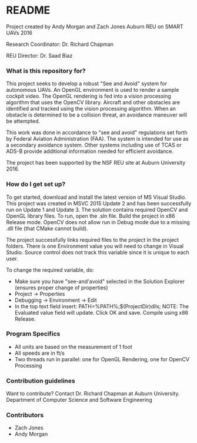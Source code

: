 # README #

Project created by Andy Morgan and Zach Jones
Auburn REU on SMART UAVs 2016

Research Coordinator: Dr. Richard Chapman

REU Director: Dr. Saad Biaz

### What is this repository for? ###

This project seeks to develop a robust "See and Avoid" system for autonomous
UAVs. An OpenGL environment is used to render a sample cockpit video. 
The OpenGL rendering is fed into a vision processing algorithm that uses
the OpenCV library. Aircraft and other obstacles are identified and 
tracked using the vision processing algorithm.  When an obstacle is 
determined to be a collision threat, an avoidance maneuver will be attempted.

This work was done in accordance to "see and avoid" regulations set forth
by Federal Aviation Administration (FAA). The system is intended for use 
as a secondary avoidance system. Other systems including use of TCAS or ADS-B
provide additional information needed for efficient avoidance.  

The project has been supported by the NSF REU site at Auburn University 2016.

### How do I get set up? ###

To get started, download and install the latest version of MS Visual Studio. 
This project was created in MSVC 2015 Update 2 and has been successfully
run on Update 1 and Update 3. The solution contains required OpenCV and OpenGL 
library files. To run, open the .sln file. Build the project in x86 Release mode.
OpenCV does not allow run in Debug mode due to a missing .dll file (that CMake
cannot build). 

The project successfully links required files to the project in the project
folders. There is one Environment value you will need to change in Visual Studio.
Source control does not track this variable since it is unique to each user. 

To change the required variable, do:
- Make sure you have "see-and'avoid" selected in the Solution Explorer (ensures proper change of properties)
- Project -> Properties
- Debugging -> Environment -> Edit
- In the top text field insert:
	 PATH=%PATH%;$(ProjectDir)dlls;
NOTE: The Evaluated value field will update. Click OK and save. Compile using x86 Release.

### Program Specifics ###

- All units are based on the measurement of 1 foot
- All speeds are in ft/s
- Two threads run in parallel: one for OpenGL Rendering, one for OpenCV Processing



### Contribution guidelines ###

Want to contribute?  Contact Dr. Richard Chapman at Auburn University.
Department of Computer Science and Software Engineering

### Contributors ###

* Zach Jones
* Andy Morgan
